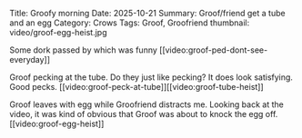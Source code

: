 Title: Groofy morning
Date: 2025-10-21
Summary: Groof/friend get a tube and an egg
Category: Crows
Tags: Groof, Groofriend
thumbnail: video/groof-egg-heist.jpg

Some dork passed by which was funny
[[video:groof-ped-dont-see-everyday]]


Groof pecking at the tube. Do they just like pecking? It does look satisfying. Good pecks.
[[video:groof-peck-at-tube]][[video:groof-tube-heist]]


Groof leaves with egg while Groofriend distracts me.
Looking back at the video, it was kind of obvious that Groof was about
to knock the egg off.
[[video:groof-egg-heist]]

